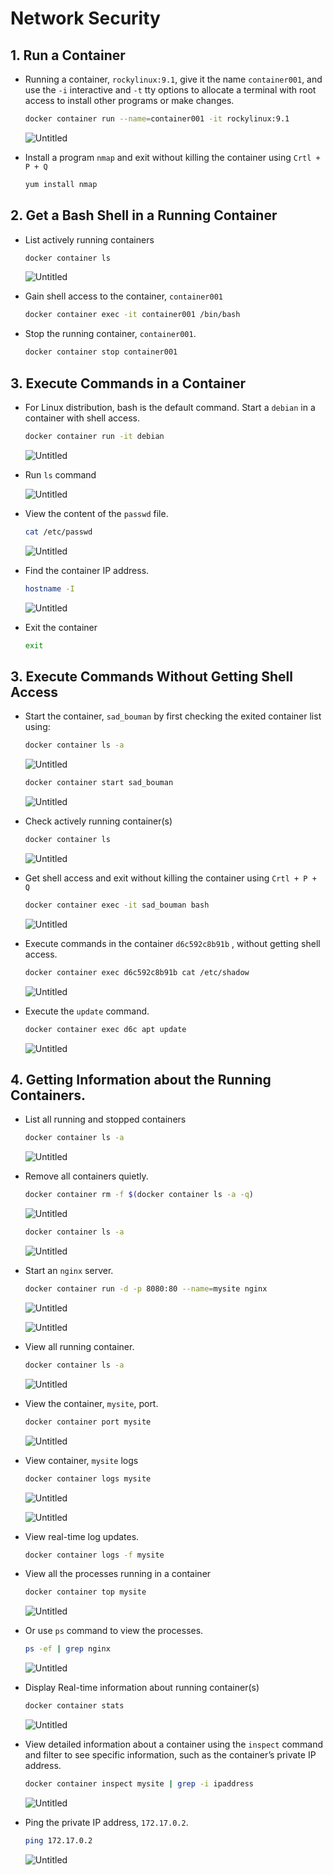 # Network Security

## 1. Run a Container

- Running a container, `rockylinux:9.1`, give it the name `container001`, and use the `-i` interactive and `-t` tty options to allocate a terminal with root access to install other programs or make changes.
    
    ```bash
    docker container run --name=container001 -it rockylinux:9.1
    ```
    
    ![Untitled](assets/images/getting-shell-access-to-a-container//Untitled.png)
    
- Install a program `nmap` and exit without killing the container using `Crtl + P + Q`
    
    ```bash
    yum install nmap
    ```
    

## 2. Get a Bash Shell in a Running Container

- List actively running containers
    
    ```bash
    docker container ls
    ```
    
    ![Untitled](assets/images/getting-shell-access-to-a-container//Untitled%201.png)
    
- Gain shell access to the container, `container001`
    
    ```bash
    docker container exec -it container001 /bin/bash
    ```
    
- Stop the running container, `container001`.
    
    ```bash
    docker container stop container001
    ```
    

## 3. Execute Commands in a Container

- For Linux distribution, bash is the default command. Start a `debian` in a container with shell access.
    
    ```bash
    docker container run -it debian
    ```
    
    ![Untitled](assets/images/getting-shell-access-to-a-container//Untitled%202.png)
    
- Run `ls` command
    
    ![Untitled](assets/images/getting-shell-access-to-a-container//Untitled%203.png)
    
- View the content of the `passwd` file.
    
    ```bash
    cat /etc/passwd
    ```
    
    ![Untitled](assets/images/getting-shell-access-to-a-container//Untitled%204.png)
    
- Find the container IP address.
    
    ```bash
    hostname -I
    ```
    
    ![Untitled](assets/images/getting-shell-access-to-a-container//Untitled%205.png)
    
- Exit the container
    
    ```bash
    exit
    ```
    

## 3. Execute Commands Without Getting Shell Access

- Start the container, `sad_bouman` by first checking the exited container list using:
    
    ```bash
    docker container ls -a
    ```
    
    ![Untitled](assets/images/getting-shell-access-to-a-container//Untitled%206.png)
    
    ```bash
    docker container start sad_bouman
    ```
    
    ![Untitled](assets/images/getting-shell-access-to-a-container//Untitled%207.png)
    
- Check actively running container(s)
    
    ```bash
    docker container ls
    ```
    
    ![Untitled](assets/images/getting-shell-access-to-a-container//Untitled%208.png)
    
- Get shell access and exit without killing the container using `Crtl + P + Q`
    
    ```bash
    docker container exec -it sad_bouman bash
    ```
    
    ![Untitled](assets/images/getting-shell-access-to-a-container//Untitled%209.png)
    
- Execute commands in the container `d6c592c8b91b` , without getting shell access.
    
    ```bash
    docker container exec d6c592c8b91b cat /etc/shadow
    ```
    
    ![Untitled](assets/images/getting-shell-access-to-a-container//Untitled%2010.png)
    
- Execute the `update` command.
    
    ```bash
    docker container exec d6c apt update
    ```
    
    ![Untitled](assets/images/getting-shell-access-to-a-container//Untitled%2011.png)
    

## 4. Getting Information about the Running Containers.

- List all running and stopped containers
    
    ```bash
    docker container ls -a
    ```
    
    ![Untitled](assets/images/getting-shell-access-to-a-container//Untitled%2012.png)
    
- Remove all containers quietly.
    
    ```bash
    docker container rm -f $(docker container ls -a -q)
    ```
    
    ![Untitled](assets/images/getting-shell-access-to-a-container//Untitled%2013.png)
    
    ```bash
    docker container ls -a
    ```
    
    ![Untitled](assets/images/getting-shell-access-to-a-container//Untitled%2014.png)
    
- Start an `nginx` server.
    
    ```bash
    docker container run -d -p 8080:80 --name=mysite nginx
    ```
    
    ![Untitled](assets/images/getting-shell-access-to-a-container//Untitled%2015.png)
    
    ![Untitled](assets/images/getting-shell-access-to-a-container//Untitled%2016.png)
    
- View all running container.
    
    ```bash
    docker container ls -a
    ```
    
    ![Untitled](assets/images/getting-shell-access-to-a-container//Untitled%2017.png)
    
- View the container, `mysite`, port.
    
    ```bash
    docker container port mysite
    ```
    
    ![Untitled](assets/images/getting-shell-access-to-a-container//Untitled%2018.png)
    
- View container, `mysite` logs
    
    ```bash
    docker container logs mysite
    ```
    
    ![Untitled](assets/images/getting-shell-access-to-a-container//Untitled%2019.png)
    
    ![Untitled](assets/images/getting-shell-access-to-a-container//Untitled%2020.png)
    
- View real-time log updates.
    
    ```bash
    docker container logs -f mysite
    ```
    
- View all the processes running in a container
    
    ```bash
    docker container top mysite
    ```
    
    ![Untitled](assets/images/getting-shell-access-to-a-container//Untitled%2021.png)
    
- Or use `ps` command to view the processes.
    
    ```bash
    ps -ef | grep nginx
    ```
    
    ![Untitled](assets/images/getting-shell-access-to-a-container//Untitled%2022.png)
    
- Display Real-time information about running container(s)
    
    ```bash
    docker container stats
    ```
    
    ![Untitled](assets/images/getting-shell-access-to-a-container//Untitled%2023.png)
    
- View detailed information about a container using the `inspect` command and filter to see specific information, such as the container’s private IP address.
    
    ```bash
    docker container inspect mysite | grep -i ipaddress
    ```
    
    ![Untitled](assets/images/getting-shell-access-to-a-container//Untitled%2024.png)
    
- Ping the private IP address, `172.17.0.2`.
    
    ```bash
    ping 172.17.0.2
    ```
    
    ![Untitled](assets/images/getting-shell-access-to-a-container//Untitled%2025.png)